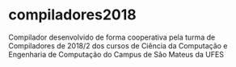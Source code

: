 # compiladores2018
Compilador desenvolvido de forma cooperativa pela turma de Compiladores de 2018/2 dos cursos de Ciência da Computação e Engenharia de Computação do Campus de São Mateus da UFES
